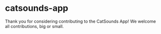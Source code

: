 # catsounds-app
Thank you for considering contributing to the CatSounds App! We welcome all contributions, big or small.
